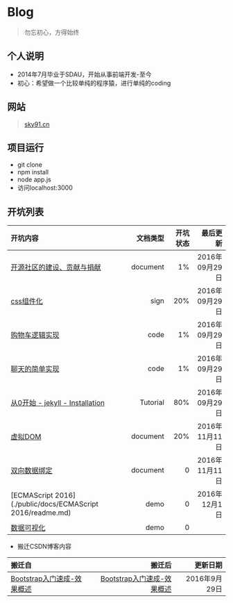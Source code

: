 # Blog

> 勿忘初心，方得始终

## 个人说明
* 2014年7月毕业于SDAU，开始从事前端开发-至今
* 初心：希望做一个比较单纯的程序猿，进行单纯的coding

## 网站
> [sky91.cn](http://sky91.cn)

## 项目运行
- git clone
- npm install
- node app.js
- 访问localhost:3000

## 开坑列表 

|开坑内容|文档类型|开坑状态|最后更新|
|:--|--:|--:|--:|
|[开源社区的建设、贡献与捐献](./public/docs/donate/readme.md)|document|1%|2016年09月29日|
|[css组件化](./public/docs/css-component/readme.md)|sign|20%|2016年09月29日|
|[购物车逻辑实现](./public/docs/cart/readme.md)|code|1%|2016年09月29日|
|[聊天的简单实现](./public/docs/chat/readme.md)|code|1%|2016年09月29日|
|[从0开始 - jekyll - Installation](./public/docs/jekyll/0-Installation.md)|Tutorial|80%|2016年09月29日|
|[虚拟DOM](./public/docs/virtual-dom/readme.md)|document|20%|2016年11月11日|
|[双向数据绑定](./public/docs/mvvm/readme.md)|document|0|2016年11月11日|
|[ECMAScript 2016](./public/docs/ECMAScript 2016/readme.md)|demo|0|2016年12月1日|
|[数据可视化](./public/docs/big-data/data-visualization.md)|demo|0||2016年12月1日|

* 搬迁CSDN博客内容

|搬迁自|搬迁后|更新日期|
|:--|--:|--:|
|[Bootstrap入门速成-效果概述](http://blog.csdn.net/occultskyrong/article/details/44966005)|[Bootstrap入门速成-效果概述](./public/docs/bootstrap/0-overview.md)|2016年9月29日|
 
